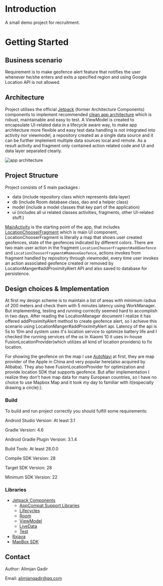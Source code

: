 # Introduction

A small demo project for recruitment.

# Getting Started

## Business scenario
Requirement is to make geofence alert feature that notifies the user whenever he/she enters and exits
a specified region and using Google Location API is not allowed.

## Architecture

Project utilises the official [Jetpack](https://developer.android.com/jetpack)
(former Architecture Components) components to implement recommended [clean app architecture](https://github.com/googlesamples/android-architecture) 
which is robust, maintainable and easy to test. A ViewModel is created to encapsulate UI-related 
data in a lifecycle aware way, to make app architecture more flexible and easy test data handling is
not integrated into activity nor viewmodel, a repository created as a single data source and it can 
be further implement multiple data sources local and remote. As a result activity and fragment only
contained action related code and UI and data layer separated clearly. 

![app architecture](https://developer.android.com/topic/libraries/architecture/images/final-architecture.png)

## Project Structure

Project consists of 5 main packages :

* data (include repository class which represents data layer)
* db (include Room database class, dao and a helper class)
* model (include a model classes that key part of the application)
* ui (includes all ui related classes activities, fragments, other UI-related stuff.)

[MainActivity](https://github.com/alimjanqadir/geofence-demo/blob/master/app/src/main/java/com/example/alimjan/geofence/ui/activity/MainActivity.java) 
is the starting point of the app, that includes [LocationChooserFragment](https://github.com/alimjanqadir/geofence-demo/blob/master/app/src/main/java/com/example/alimjan/geofence/ui/fragment/LocationChooserFragment.java) 
which is main UI component, LocationChooserFragment is literally a map that shows user created geofences, state of the
geofences indicated by different colors. There are two main user action in the fragment 
`LocationChooserFragment#addGeofence` and `LocationChooserFragment#RemoveGeofence`, actions invokes from 
fragment handled by repository through viewmodel, every time user invokes an action associated geofence 
created or removed by LocationManger#addProximityAlert API and also saved to database for persistence.  


## Design choices & Implementation
At first my design scheme is to maintain a list of areas with minimum radius of 200 meters
and check them with 5 minutes latency using WorkManager. But implementing, testing and running correctly 
seemed hard to accomplish in two days. After reading the LocationManager document I realize it has
offered addProximityAlert method to create geofence alert, so I achieve this scenario 
using LocationManger#addProximityAlert api. Latency of the api is 5s to 10m and system uses it's
location service to optimize battery life and I checked the running services of the os in Xiaomi 10
it uses in-house FusionLocationProvider(which utilizes all kind of location providers) to fix location.

For showing the geofence on the map I use [AutoNavi](https://en.wikipedia.org/wiki/AutoNavi) at first,
they are map provider of the Apple in China and very popular here(also acquired by Alibaba).
They also have FusionLocationProvider for optimization and provide location SDK that supports geofence.
But after implementation I realize they don't have map data for many European countries, 
so I have no choice to use Mapbox Map and it took my day to familiar with it(especially drawing a circle):).


### Build

To build and run project correctly you should fulfill some requirements:

Android Studio Version: At least 3.1

Gradle Version: 4.6

Android Gradle Plugin Version: 3.1.4

Build Tools: At least 28.0.0

Compile SDK Version: 28

Target SDK Version: 28

Minimum SDK Version: 22


### Libraries

* [Jetpack Components](https://developer.android.com/jetpack/) 
    * [AppCompat Support Libraries](https://developer.android.com/topic/libraries/support-library/)
    * [Lifecycles](https://developer.android.com/topic/libraries/architecture/lifecycle)
    * [Room](https://developer.android.com/topic/libraries/architecture/room)
    * [ViewModel](https://developer.android.com/topic/libraries/architecture/viewmodel)
    * [LiveData](https://developer.android.com/topic/libraries/architecture/livedata)
    * [Test](https://developer.android.com/topic/libraries/testing-support-library/index.html)
* [Rxjava](https://github.com/reactivex/rxjava)
* [MapBox SDK](https://www.mapbox.com/)

## Contact

Author: Alimjan Qadir

Email: alimjanqadir@qq.com



